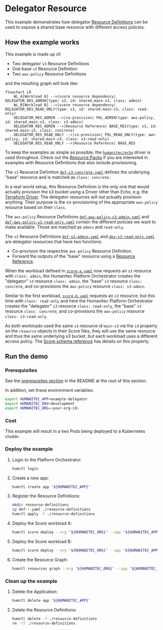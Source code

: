 # Delegator Resource

This example demonstrates how delegator [Resource Definitions](https://developer.humanitec.com/platform-orchestrator/resources/resource-definitions/) can be used to expose
a shared base resource with different access policies.

## How the example works

This example is made up of:

* Two delegator `s3` Resource Definitions
* One base `s3` Resource Definition
* Two `aws-policy` Resource Definitions

and the resulting graph will look like:

```mermaid
flowchart LR
    WL_A[Workload A] -->|score resource dependency| DELEGATOR_RES_ADMIN(type: s3, id: shared.main-s3, class: admin)
    WL_B[Workload B] -->|score resource dependency| DELEGATOR_RES_READ_ONLY(type: s3, id: shared.main-s3, class: read-only)
    DELEGATOR_RES_ADMIN -->|co-provision| POL_ADMIN(type: aws-policy, id: shared.main-s3, class: s3-admin)
    DELEGATOR_RES_ADMIN -->|Resource Reference| BASE_RES(type: s3, id: shared.main-s3, class: concrete)
    DELEGATOR_RES_READ_ONLY -->|co-provision| POL_READ_ONLY(type: aws-policy, id: shared.main-s3, class: s3-read-only)
    DELEGATOR_RES_READ_ONLY -->|Resource Reference| BASE_RES

```

To keep the examples as simple as possible, the [`humanitec/echo`](https://developer.humanitec.com/integration-and-extensions/drivers/generic-drivers/echo/) driver is used throughout. Check out the [Resource Packs](https://developer.humanitec.com/platform-orchestrator/resources/resource-packs/) if you are interested in examples with Resource Definitions that also include provisioning.

The `s3` Resource Definition [`def-s3-concrete.yaml`](./def-s3-concrete.yaml) defines the underlying "base" resource and is matched as `class: concrete`.

In a real-world setup, this Resource Definition is the only one that would actually provision the s3 bucket using a Driver other than Echo, e.g. the [Terraform Driver](https://developer.humanitec.com/integration-and-extensions/drivers/generic-drivers/terraform/). The delegator resources will _not_ actually provision anything. Their purpose is the co-provisioning of the appropriate `aws-policy` resource based on their `class`.

The `aws-policy` Resource Definitions [`def-aws-policy-s3-admin.yaml`](./def-aws-policy-s3-admin.yaml) and [`def-aws-policy-s3-read-only.yaml`](./def-aws-policy-s3-read-only.yaml) contain the different policies we want to make available. Those are matched as `admin` and `read-only`.

The `s3` Resource Definitions [`def-s3-admin.yaml`](./def-s3-admin.yaml) and [`dev-s3-read-only.yaml`](./def-s3-read-only.yaml) are delegator resources that have two functions:

* Co-provision the respective `aws-policy` Resource Definition.
* Forward the outputs of the "base" resource using a [Resource Reference](https://developer.humanitec.com/platform-orchestrator/resources/resource-graph/#resource-references).

When the workload defined in [`score-a.yaml`](./score-a.yaml) now requests an `s3` resource with `class: admin`, the Humanitec Platform Orchestrator creates the "delegator" `s3` resource `class: admin`, the "base" `s3` resource `class: concrete`, and co-provisions the `aws-policy` resource `class: s3-admin`.

Similar to the first workload, [`score-b.yaml`](./score-b.yaml) requests an `s3` resource, but this time with `class: read-only` and here the Humanitec Platform Orchestrator creates the "delegator" `s3` resource `class: read-only`, the "base" `s3` resource `class: concrete`, and co-provisions the `aws-policy` resource `class: s3-read-only`.

As both workloads used the same `s3` resource id `main-s3` via the `id` property on the `resource` objects in their Score files, they will use the same resource and thus the same underlying s3 bucket, but each workload uses a different access policy. The [Score schema reference](https://docs.score.dev/docs/score-specification/score-schema-reference/) has details on this property.

## Run the demo

### Prerequisites

See the [prerequisites section](../README.md#prerequisites) in the README at the root of this section.

In addition, set these environment variables:

```bash
export HUMANITEC_APP=example-delegator
export HUMANITEC_ENV=development
export HUMANITEC_ORG=<your-org-id>
```

### Cost

This example will result in a two Pods being deployed to a Kubernetes cluster.

### Deploy the example

1. Login to the Platform Orchestrator:

   ```bash
   humctl login
   ```

2. Create a new app:

   ```bash
   humctl create app "${HUMANITEC_APP}"
   ```

3. Register the Resource Definitions:

   ```bash
   mkdir resource-definitions
   cp def-*.yaml ./resource-definitions
   humctl apply -f ./resource-definitions
   ```

4. Deploy the Score workload A:

   ```bash
   humctl score deploy --org "${HUMANITEC_ORG}" --app "${HUMANITEC_APP}" --env "${HUMANITEC_ENV}" --file score-a.yaml
   ```

5. Deploy the Score workload B:

   ```bash
   humctl score deploy --org "${HUMANITEC_ORG}" --app "${HUMANITEC_APP}" --env "${HUMANITEC_ENV}" --file score-b.yaml
   ```

6. Create the Resource Graph:

   ```bash
   humctl resources graph --org "${HUMANITEC_ORG}" --app "${HUMANITEC_APP}" --env "${HUMANITEC_ENV}" > graph.dot
   ```

### Clean up the example

1. Delete the Application:

   ```bash
   humctl delete app "${HUMANITEC_APP}"
   ```

2. Delete the Resource Definitions:

   ```bash
   humctl delete -f ./resource-definitions
   rm -rf ./resource-definitions
   ```
